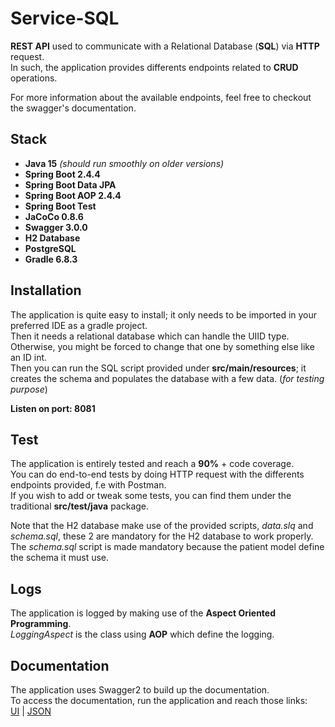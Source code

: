 # Service-SQL

**REST API** used to communicate with a Relational Database (**SQL**) via **HTTP** request. <br>
In such, the application provides differents endpoints related to **CRUD** operations.

For more information about the available endpoints, feel free to checkout the swagger's documentation.


## Stack

- **Java 15** *(should run smoothly on older versions)*
- **Spring Boot 2.4.4**
- **Spring Boot Data JPA**
- **Spring Boot AOP 2.4.4**
- **Spring Boot Test**
- **JaCoCo 0.8.6**
- **Swagger 3.0.0**
- **H2 Database**
- **PostgreSQL**
- **Gradle 6.8.3**



## Installation

The application is quite easy to install; it only needs to be imported in your preferred IDE as a gradle project. <br>
Then it needs a relational database which can handle the UIID type. Otherwise, you might be forced to change that one by something else like an ID int. <br>
Then you can run the SQL script provided under **src/main/resources**; it creates the schema and populates the database with a few data. (*for testing purpose*) <br>


**Listen on port: 8081**


## Test

The application is entirely tested and reach a **90%** + code coverage. <br>
You can do end-to-end tests by doing HTTP request with the differents endpoints provided, f.e with Postman. <br>
If you wish to add or tweak some tests, you can find them under the traditional **src/test/java** package. <br>

Note that the H2 database make use of the provided scripts, *data.slq* and *schema.sql*, these 2 are mandatory for the H2 database to work properly. <br>
The *schema.sql* script is made mandatory because the patient model define the schema it must use. <br>


## Logs

The application is logged by making use of the **Aspect Oriented Programming**. <br>
*LoggingAspect* is the class using **AOP** which define the logging. <br>


## Documentation

The application uses Swagger2 to build up the documentation. <br>
To access the documentation, run the application and reach those links: <br>
[UI](http://localhost:8081/swagger-ui/) | [JSON](http://localhost:8081/v2/api-docs)




